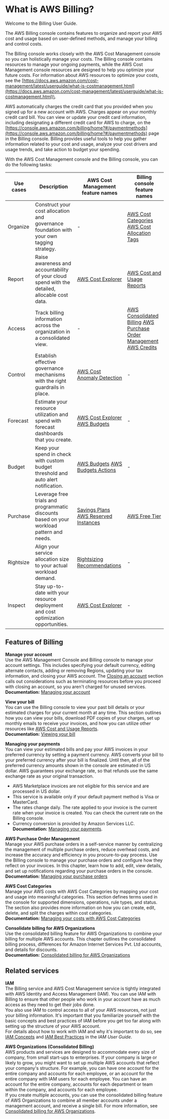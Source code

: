 # What is AWS Billing?<a name="billing-what-is"></a>

Welcome to the Billing User Guide\.

The AWS Billing console contains features to organize and report your AWS cost and usage based on user\-defined methods, and manage your billing and control costs\.

The Billing console works closely with the AWS Cost Management console so you can holistically manage your costs\. The Billing console contains resources to manage your ongoing payments, while the AWS Cost Management console resources are designed to help you optimize your future costs\. For information about AWS resources to optimize your costs, see the [https://docs.aws.amazon.com/cost-management/latest/userguide/what-is-costmanagement.html](https://docs.aws.amazon.com/cost-management/latest/userguide/what-is-costmanagement.html)\.

AWS automatically charges the credit card that you provided when you signed up for a new account with AWS\. Charges appear on your monthly credit card bill\. You can view or update your credit card information, including designating a different credit card for AWS to charge, on the [https://console.aws.amazon.com/billing/home?#/paymentmethods](https://console.aws.amazon.com/billing/home?#/paymentmethods) page in the Billing console\. Billing provides useful tools to help you gather information related to your cost and usage, analyze your cost drivers and usage trends, and take action to budget your spending\.

With the AWS Cost Management console and the Billing console, you can do the following tasks:


| Use cases | Description | AWS Cost Management feature names | Billing console feature names | 
| --- | --- | --- | --- | 
| Organize | Construct your cost allocation and governance foundation with your own tagging strategy\. | \- | [AWS Cost Categories](https://docs.aws.amazon.com/awsaccountbilling/latest/aboutv2/manage-cost-categories.html) [AWS Cost Allocation Tags](https://docs.aws.amazon.com/awsaccountbilling/latest/aboutv2/cost-alloc-tags.html) | 
|  Report  | Raise awareness and accountability of your cloud spend with the detailed, allocable cost data\. |  [AWS Cost Explorer](ce-what-is.md)  | [AWS Cost and Usage Reports](https://docs.aws.amazon.com/cur/latest/userguide/what-is-cur.html) | 
| Access | Track billing information across the organization in a consolidated view\. | \- | [AWS Consolidated Billing](https://docs.aws.amazon.com/awsaccountbilling/latest/aboutv2/consolidated-billing.html) [AWS Purchase Order Management](https://docs.aws.amazon.com/awsaccountbilling/latest/aboutv2/manage-purchaseorders.html) [AWS Credits](https://docs.aws.amazon.com/awsaccountbilling/latest/aboutv2/useconsolidatedbilling-credits.html) | 
|  Control  | Establish effective governance mechanisms with the right guardrails in place\. |  [AWS Cost Anomaly Detection](manage-ad.md)  | \- | 
| Forecast | Estimate your resource utilization and spend with forecast dashboards that you create\. | [AWS Cost Explorer](ce-what-is.md) [AWS Budgets](budgets-managing-costs.md) | \- | 
| Budget | Keep your spend in check with custom budget threshold and auto alert notification\. | [AWS Budgets](budgets-managing-costs.md) [AWS Budgets Actions](budgets-controls.md) | \- | 
| Purchase | Leverage free trials and programmatic discounts based on your workload pattern and needs\. |  [Savings Plans](https://docs.aws.amazon.com/savingsplans/latest/userguide/what-is-savings-plans.html) [AWS Reserved Instances](ri-recommendations.md)  | [AWS Free Tier](https://docs.aws.amazon.com/awsaccountbilling/latest/aboutv2/billing-free-tier.html) | 
| Rightsize | Align your service allocation size to your actual workload demand\. |  [Rightsizing Recommendations](ri-recommendations.md)  | \- | 
| Inspect | Stay up\-to\-date with your resource deployment and cost optimization opportunities\. |  [AWS Cost Explorer](ce-what-is.md)  | \- | 

## Features of Billing<a name="billingfeatures"></a>

**Manage your account**  
Use the AWS Management Console and Billing console to manage your account settings\. This includes specifying your default currency, editing alternate contacts, adding or removing Regions, updating your tax information, and closing your AWS account\. The [Closing an account](close-account.md) section calls out considerations such as terminating resources before you proceed with closing an account, so you aren't charged for unused services\.  
**Documentation:** [Managing your account](change-account-settings.md)

**View your bill**  
You can use the Billing console to view your past bill details or your estimated charges for your current month at any time\. This section outlines how you can view your bills, download PDF copies of your charges, set up monthly emails to receive your invoices, and how you can utilize other resources like [AWS Cost and Usage Reports](https://docs.aws.amazon.com/cur/latest/userguide/what-is-cur.html)\.  
**Documentation:** [Viewing your bill](getting-viewing-bill.md)

**Managing your payments**  
You can view your estimated bills and pay your AWS invoices in your preferred currency by setting a payment currency\. AWS converts your bill to your preferred currency after your bill is finalized\. Until then, all of the preferred currency amounts shown in the console are estimated in US dollar\. AWS guarantees your exchange rate, so that refunds use the same exchange rate as your original transaction\.  
+ AWS Marketplace invoices are not eligible for this service and are processed in US dollar\.
+ This service is available only if your default payment method is Visa or MasterCard\.
+ The rates change daily\. The rate applied to your invoice is the current rate when your invoice is created\. You can check the current rate on the Billing console\.
+ Currency conversion is provided by Amazon Services LLC\.
**Documentation:** [Managing your payments](manage-payments.md)\.

**AWS Purchase Order Management**  
Manage your AWS purchase orders in a self\-service manner by centralizing the management of multiple purchase orders, reduce overhead costs, and increase the accuracy and efficiency in you procure\-to\-pay process\. Use the Billing console to manage your purchase orders and configure how they reflect on your invoices\. In this chapter, learn how to add, edit, view details, and set up notifications regarding your purchase orders in the console\.  
**Documentation:** [Managing your purchase orders](manage-purchaseorders.md)

**AWS Cost Categories**  
Manage your AWS costs with AWS Cost Categories by mapping your cost and usage into meaningful categories\. This section defines terms used in the console for supported dimensions, operations, rule types, and status\. The section also provides more information on how you can create, edit, delete, and split the charges within cost categories\.  
**Documentation:** [Managing your costs with AWS Cost Categories](manage-cost-categories.md)

**Consolidate billing for AWS Organizations**  
Use the consolidated billing feature for AWS Organizations to combine your billing for multiple AWS accounts\. This chapter outlines the consolidated billing process, differences for Amazon Internet Services Pvt\. Ltd accounts, and details for discounts\.  
**Documentation:** [Consolidated billing for AWS Organizations](consolidated-billing.md)

## Related services<a name="relatedservices"></a>

**IAM**  
The Billing service and AWS Cost Management service is tightly integrated with AWS Identity and Access Management \(IAM\)\. You can use IAM with Billing to ensure that other people who work in your account have as much access as they need to get their jobs done\.  
You also use IAM to control access to all of your AWS resources, not just your billing information\. It's important that you familiarize yourself with the basic concepts and best practices of IAM before you get too far along with setting up the structure of your AWS account\.  
For details about how to work with IAM and why it's important to do so, see [IAM Concepts](https://docs.aws.amazon.com/IAM/latest/UserGuide/IAM_Concepts.html) and [IAM Best Practices](https://docs.aws.amazon.com/IAM/latest/UserGuide/IAMBestPractices.html) in the *IAM User Guide*\. 

**AWS Organizations \(Consolidated Billing\)**  
AWS products and services are designed to accommodate every size of company, from small start\-ups to enterprises\. If your company is large or likely to grow, you might want to set up multiple AWS accounts that reflect your company's structure\. For example, you can have one account for the entire company and accounts for each employee, or an account for the entire company with IAM users for each employee\. You can have an account for the entire company, accounts for each department or team within the company, and accounts for each employee\.  
If you create multiple accounts, you can use the consolidated billing feature of AWS Organizations to combine all member accounts under a management account, and receive a single bill\. For more information, see [Consolidated billing for AWS Organizations](consolidated-billing.md)\.